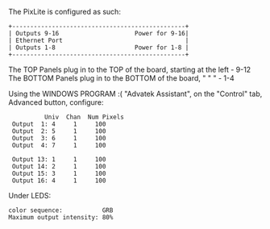 The PixLite is configured as such:


    +------------------------------------------------+
    | Outputs 9-16                     Power for 9-16|
    | Ethernet Port                                  |
    | Outputs 1-8                      Power for 1-8 |
    +------------------------------------------------+

The TOP Panels plug in to the TOP of the board, starting at the left - 9-12
The BOTTOM Panels plug in to the BOTTOM of the board, "   "    "     - 1-4

Using the WINDOWS PROGRAM :( "Advatek Assistant", on the "Control" tab, Advanced button, configure:

              Univ  Chan  Num Pixels
     Output  1: 4     1     100
     Output  2: 5     1     100
     Output  3: 6     1     100
     Output  4: 7     1     100

     Output 13: 1     1     100
     Output 14: 2     1     100
     Output 15: 3     1     100
     Output 16: 4     1     100

Under LEDS:

    color sequence:           GRB
    Maximum output intensity: 80%
